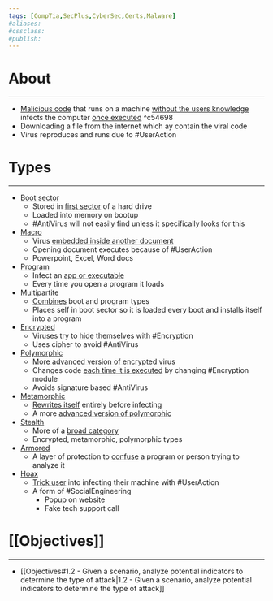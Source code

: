 ```yaml
---
tags: [CompTia,SecPlus,CyberSec,Certs,Malware]
#aliases:
#cssclass:
#publish:
---
```


# About
---
   - <u>Malicious code</u> that runs on a machine <u>without the users knowledge</u> infects the computer <u>once executed</u> ^c54698
   - Downloading a file from the internet which ay contain the viral code
   - Virus reproduces and runs due to #UserAction

# Types
---
- <u>Boot sector</u>
	- Stored in <u>first sector</u> of a hard drive
	- Loaded into memory on bootup
	- #AntiVirus will not easily find unless it specifically looks for this
- <u>Macro</u>
	- Virus <u>embedded inside another document</u>
	- Opening document executes because of #UserAction
	- Powerpoint, Excel, Word docs
- <u>Program</u>
	- Infect an <u>app or executable</u>
	- Every time you open a program it loads
- <u>Multipartite</u>
	- <u>Combines</u> boot and program types
	- Places self in boot sector so it is loaded every boot and installs itself into a program
- <u>Encrypted</u>
	- Viruses try to <u>hide</u> themselves with #Encryption
	- Uses cipher to avoid #AntiVirus
- <u>Polymorphic</u>
	- <u>More advanced version of encrypted</u> virus
	- Changes code <u>each time it is executed</u> by changing #Encryption  module
	- Avoids signature based #AntiVirus
- <u>Metamorphic</u>
	- <u>Rewrites itself</u> entirely before infecting
	- A more <u>advanced version of polymorphic</u>
- <u>Stealth</u>
	- More of a <u>broad category</u>
	- Encrypted, metamorphic, polymorphic types
- <u>Armored</u>
	- A layer of protection to <u>confuse</u> a program or person trying to analyze it
- <u>Hoax</u>
	- <u>Trick user</u> into infecting their machine with #UserAction
	- A form of #SocialEngineering
		- Popup on website
		- Fake tech support call

# [[Objectives]]
---
- [[Objectives#1.2 - Given a scenario, analyze potential indicators to determine the type of attack|1.2 - Given a scenario, analyze potential indicators to determine the type of attack]]